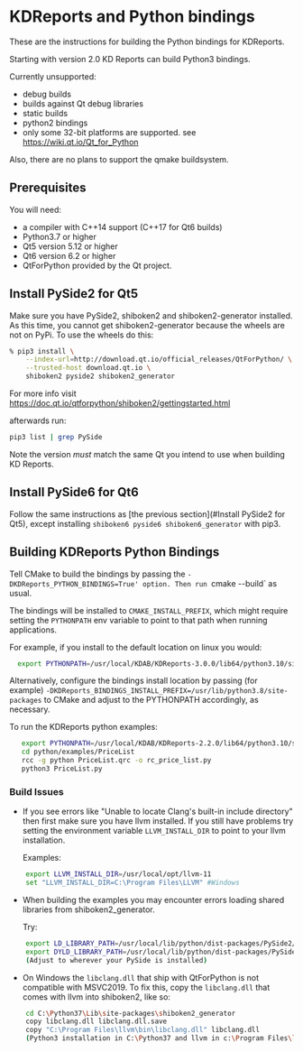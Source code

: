 # KDReports and Python bindings

These are the instructions for building the Python bindings for KDReports.

Starting with version 2.0 KD Reports can build Python3 bindings.

Currently unsupported:

- debug builds
- builds against Qt debug libraries
- static builds
- python2 bindings
- only some 32-bit platforms are supported.  see <https://wiki.qt.io/Qt_for_Python>

Also, there are no plans to support the qmake buildsystem.

## Prerequisites

You will need:

- a compiler with C++14 support (C++17 for Qt6 builds)
- Python3.7 or higher
- Qt5 version 5.12 or higher
- Qt6 version 6.2 or higher
- QtForPython provided by the Qt project.

## Install PySide2 for Qt5

Make sure you have PySide2, shiboken2 and shiboken2-generator installed.
As this time, you cannot get shiboken2-generator because the wheels are not on PyPi.
To use the wheels do this:

```bash
% pip3 install \
    --index-url=http://download.qt.io/official_releases/QtForPython/ \
    --trusted-host download.qt.io \
    shiboken2 pyside2 shiboken2_generator
```

For more info visit <https://doc.qt.io/qtforpython/shiboken2/gettingstarted.html>

afterwards run:

```bash
pip3 list | grep PySide
```

Note the version *must* match the same Qt you intend to use when building KD Reports.

## Install PySide6 for Qt6

Follow the same instructions as [the previous section](#Install PySide2 for Qt5),
except installing `shiboken6 pyside6 shiboken6_generator` with pip3.

## Building KDReports Python Bindings

Tell CMake to build the bindings by passing the `-DKDReports_PYTHON_BINDINGS=True' option.
Then run `cmake --build` as usual.

The bindings will be installed to `CMAKE_INSTALL_PREFIX`, which might require setting
the `PYTHONPATH` env variable to point to that path when running applications.

For example, if you install to the default location on linux you would:

```bash
  export PYTHONPATH=/usr/local/KDAB/KDReports-3.0.0/lib64/python3.10/site-packages
```

Alternatively, configure the bindings install location by passing (for example)
`-DKDReports_BINDINGS_INSTALL_PREFIX=/usr/lib/python3.8/site-packages` to CMake
and adjust to the PYTHONPATH accordingly, as necessary.

To run the KDReports python examples:

```bash
   export PYTHONPATH=/usr/local/KDAB/KDReports-2.2.0/lib64/python3.10/site-packages # Only if needed
   cd python/examples/PriceList
   rcc -g python PriceList.qrc -o rc_price_list.py
   python3 PriceList.py
```

### Build Issues

- If you see errors like "Unable to locate Clang's built-in include directory"
  then first make sure you have llvm installed.  If you still have problems try
  setting the environment variable `LLVM_INSTALL_DIR` to point to your llvm installation.

  Examples:

```bash
    export LLVM_INSTALL_DIR=/usr/local/opt/llvm-11
    set "LLVM_INSTALL_DIR=C:\Program Files\LLVM" #Windows
```

- When building the examples you may encounter errors loading shared libraries from shiboken2_generator.

  Try:

```bash
    export LD_LIBRARY_PATH=/usr/local/lib/python/dist-packages/PySide2/Qt/lib #linux
    export DYLD_LIBRARY_PATH=/usr/local/lib/python/dist-packages/PySide2/Qt/lib #Mac
    (Adjust to wherever your PySide is installed)
```

- On Windows the `libclang.dll` that ship with QtForPython is not compatible with MSVC2019.
  To fix this, copy the `libclang.dll` that comes with llvm into shiboken2, like so:

```bash
    cd C:\Python37\Lib\site-packages\shiboken2_generator
    copy libclang.dll libclang.dll.save
    copy "C:\Program Files\llvm\bin\libclang.dll" libclang.dll
    (Python3 installation in C:\Python37 and llvm in c:\Program Files\llvm. adjust as needed)
```
